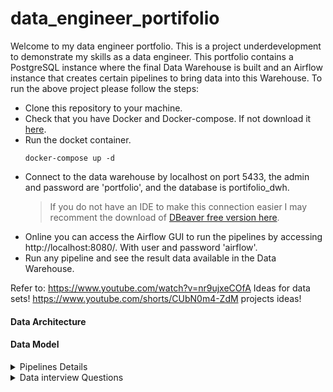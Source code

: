 # data_engineer_portifolio
Welcome to my data engineer portfolio.
This is a project underdevelopment to demonstrate my skills as a data engineer.
This portfolio contains a PostgreSQL instance where the final Data Warehouse is built and an Airflow instance that creates certain pipelines to bring data into this Warehouse.
To run the above project please follow the steps:
- Clone this repository to your machine.
- Check that you have Docker and Docker-compose. If not download it [here](https://docs.docker.com/get-docker/).
- Run the docket container.
  ```
  docker-compose up -d 
  ```
- Connect to the data warehouse by localhost on port 5433, the admin and password are 'portfolio', and the database is portifolio_dwh. 
    >If you do not have an IDE to make this connection easier I may recomment the download of [DBeaver free version here](https://dbeaver.com/download/).
- Online you can access the Airflow GUI to run the pipelines by accessing http://localhost:8080/. With user and password 'airflow'.
- Run any pipeline and see the result data available in the Data Warehouse.

Refer to: https://www.youtube.com/watch?v=nr9ujxeCOfA
Ideas for data sets!
https://www.youtube.com/shorts/CUbN0m4-ZdM
projects ideas!
#### Data Architecture
#### Data Model


<details>
  <summary>Pipelines Details</summary>

## Pipeline Options:
<details>
  <summary>World Population</summary>
  
### World Population
Begins with an export task with pulls an Excel file out of the UN website with a worldwide report of important metrics for world population, such as total population, the population born and deceased during the years, and so forth. The result of this Excel can be found on schema world_population in their respective tables.

Refer to: https://www.youtube.com/watch?v=nr9ujxeCOfA
#### Data Architecture
#### Data Model


</details>

</details>

<details>
  <summary>Data interview Questions</summary>
  
## Data interview Questions
This is a mixture of questions I have received while interviewing for data engineering positions and questions that I found on the internet and the answers to them.
Firstly I attempt to answer common HR questions and then I dive into technical interview questions.

<details>
  <summary>Tell me about yourself</summary>

#### Tell me about yourself
I'm Timna Aversa, a Brazilian now living in Germany. I started my path in data engineering around 3 years ago with the support of 2 amazing mentors who guided me on what a data engineer does and what I need to know in the field. Around a year and a half ago I got my first job in data engineering and have loved it ever since.
</details>

<details>
  <summary>What is a data engineer’s role within a team or company?</summary>

#### What is a data engineer’s role within a team or company?
Data engineers are responsible for providing data to the company and making it easy to access and understand so the company can take value out of this data. That is done by creating an architecture where data can be moved and transformed, also creating the pipeline that performs such tasks. Within a team, the work of a data engineer can be encapsulated in performing all the movement and transformation of the data in the case of a small data team, or it can be specialized on certain pipelines or the development of infrastructure in more specialized teams.
</details>
<details>
  <summary>When did you face a challenge in dealing with unstructured data and how did you solve it?</summary>

#### When did you face a challenge in dealing with unstructured data and how did you solve it?
As of now I have not yet dealt with unstructured data in my career, that is something I really look forward to doing in new opportunities. Nonetheless, I frequently faced challenges in which I didn't have the answer or solutions for it right away. I usually search if this problem has happened before, Jira tickets can be very insightful in certain problems. If this problem is a novelty I will research possible solutions, often reading documentation on how to solve this issue can go a long way, and reading how other people have solved the same issue can help in the small details for specific errors, as of late, I have been also implementing the use of Bard as part of my search to get quick answers to problems.
</details>
<details>
  <summary>Walk me through a project you worked on from start to finish.</summary>

#### Walk me through a project you worked on from start to finish.
As of late, I worked on a project migrating some pipelines from a Postgres DWH running on cronjobs into a Snowflake DWH running on airflow.
- Situation: The company I work with has a variety of Data Warehouses some are in a Postgres Instance, some are on Redshift and the newest is in Snowflake. This is complicated in many ways beginning with the variety of tools and processes necessary for each system, the knowledge and personnel required to maintain so many different systems, the necessity to copy data across platforms, and the added complexity of creating reports in multiple platforms. To solve this issue we wanted to create a single destination having Snowflake as the only Data Warehouse.
- Task: The task to be performed in this project was to create the pipeline to bring the dimension tables from the Application databases into Snowflake DWH.
- Action: Creation of a pipeline on Airflow that would fetch that information from Application databases and store it into an S3 bucket, from there we used sternal tables to make the data available in Snowflake. We then utilized DBT models to deduplicate and perform the casting of the data. The final model available would be the dimention table available in the Warehouse.
- Result: Availability of the dimention tables into the Snowflake for transformation and for reporting. Makes easier to verify the performance of the apps accross different Aplications databases. Better query responses.

</details>

<details>
  <summary>What tools did you use on the project?</summary>

#### What tools did you use on the project?
Airflow was used as a orquestration tool. This was used not only because is a great orquestration tool but also because we already have an instance running to perform other jobs for Snowflake with given permissions.
Lambda used to fetch the data. We wanted something that was reliable, that could run asynchronous for multiple tables and that had a high performance and inbeded logs, and since our company already have all our projects in AWS, a Lambda seemed like the best option.
S3 to store data, due to the company already utilizing the tool.
Snowflake as the Data Warehouse.
DBT modeling tool to data transformations, this is the only new tool (for the company) utilized in this project, we wanted a tool that would give us flexibility to be able to reutilize the same queries with small changes for running the deduplicationg and casting accross the applications. Another features of the tool that made us interested was the cascading models visualization and  the inbedded documentation.

</details>
<details>
  <summary>What are big data’s four Vs?</summary>

#### What are big data’s four Vs?
My Thoughts:
I don't fully have an opnion about big data since is something I haven't touched much, but is definetly something I want to learn more in the future.

[website's response](https://www.coursera.org/articles/data-engineer-interview-questions):
The four Vs are volume, velocity, variety, and veracity. Chances are, the interviewer will ask you not just what they are, but why they matter. You might explain that big data is about compiling, storing, and exploiting huge amounts of data to be useful for businesses. The four Vs must create a fifth V, which is value. 

- Volume: Refers to the size of the data sets (terabytes or petabytes) that need to be processed—for example, all of the credit card transactions that occur in a day in Latin America. 

- Velocity: Refers to the speed at which the data is generated. Instagram posts have high velocity. 

- Variety: Refers to the many sources and files types of structured and unstructured data. 

- Veracity: Refers to the quality of the data being analyzed. Data engineers need to understand different tools, algorithms, and analytics in order to cultivate meaningful information.

</details>
<details>
  <summary></summary>

#### 


</details>


<details>
  <summary>What is a data vault?</summary>

#### What is a data vault?
My thoughts:
A data vault is a modeling structure in which you compartmentalize groups of data in the silver layer by hubs and create links between their hubs, you can have a hub for customers and another for purchases with a link in between them.

[Website's response](https://www.databricks.com/glossary/data-vault):
A data vault is a data modeling design pattern used to build a data warehouse for enterprise-scale analytics. The data vault has three types of entities: hubs, links, and satellites.

Hubs represent core business concepts, links represent relationships between hubs, and satellites store information about hubs and the relationships between them.

The data vault is a data model that is well-suited to organizations that are adopting the lakehouse paradigm.
##### Data vault modeling: Hubs, links, and satellites
Hubs - Each hub represents a core business concept, such as they represent Customer Id/Product Number/Vehicle identification number (VIN). Users will use a business key to get information about a Hub. The business key may have a combination of business concept ID and sequence ID, load date, and other metadata information.
Links - Links represent the relationship between Hub entities.
Satellites - Satellites fill the gap in answering the missing descriptive information on core business concepts. Satellites store information that belongs to Hub and the relationships between them.
A few additional things to keep in mind:

A satellite cannot have a direct connection to another satellite.
A hub or link may have one or more satellites.

##### Modeling techniques by lakehouse layer
With these concepts in mind, let's explore how Data Vault fits into our Bronze, Silver and Gold data layers where data goes from a raw to a refined state that is ready for analytics. In this multi-hop architecture, raw data gets stored in a Bronze layer with minimum transformation and data structure as close to the source system. The Data Vault methodology can be applied to the Silver layer where data is transformed into Hubs, links and satellites.

In the Gold layer, multiple data marts/data warehouses can be built as per dimensional modeling/Kimball methodology. As discussed earlier, the Gold layer is for reporting and uses more de-normalized and read-optimized data models with fewer joins. Sometimes tables in the Gold Layer can be completely denormalized, typically if the Data Scientists want it that way to feed their algorithms for feature engineering.

If a Data Vault model is used in the Silver layer it simplifies and significantly reduces the changes needed to perform ETL in the Data Marts and Data Warehouses, as Hubs make key management (surrogate key / natural keys) easier. Satellites make loading dimensions easier because they have all the attributes, and links make loading fact tables quite straightforward because they have all the relationships.
</details>
<details>
  <summary>What is the difference between a Data Model and Data architecture?</summary>

#### What is the difference between a Data Model and Data architecture?

My thoughts: Data architecture is the structure of tools utilized by the parts of the data process (Solutions and Tools), while data model is the structure of the tables in relation to each other and the schema organization (Entities and Rules).

Website's response:
Data Modeling vs Data Architecture: Key Differences 
While data modeling and data architecture share some similarities, there are also some key differences. The following are five key differences between data modeling and data architecture.

- Data modeling focuses on the representation of the data while data architecture is concerned with what tools and platforms to use for storing and analyzing it.
- Data modeling is all about the accuracy of data while data architecture is about the infrastructure housing that data.
- Data modeling is concerned with the reliability of the data, while data architecture is concerned with keeping the data safe.
- A data model is an attempted representation of reality, while data architecture is a framework of systems and logistics.
- A data model represents a limited set of business concepts and how they relate to one another. Data architecture covers the data infrastructure of the entire organization.

</details>
<details>
  <summary>Can you explain Iteration and generation?</summary>

#### Can you explain Iteration and generation?

My thoughts:
Iteration and Generation are different ways of processing data, while iteration performs processing row by row, which is amazing for loading and cleaning data, generation performs processing by batches which is useful for aggregating data and creating reports.

Bard's response:
Iteration and generation are important concepts in data engineering that refer to different ways of processing data.

Iteration is the process of processing data one row or record at a time. It is a common approach for processing large datasets, as it allows data engineers to break down the task into smaller, more manageable pieces.

Generation is the process of processing data in batches. It is a more efficient approach than iteration for certain types of data processing tasks, such as data aggregation and machine learning.

Here are some examples of how iteration and generation are used in data engineering:

Iteration:
Loading data from a database into a data warehouse
Cleaning and transforming data
Performing data quality checks
Generation:
Aggregating data to generate reports and dashboards
Training machine learning models
Generating synthetic data for testing and development
Data engineers often use a combination of iteration and generation to process data. For example, they may use iteration to load data from a database into a data warehouse, and then use generation to aggregate the data to generate reports and dashboards.

The best approach to use for a particular data processing task depends on the specific requirements of the task and the characteristics of the data. For example, if the data is small and needs to be processed quickly, then iteration may be the best approach. If the data is large and needs to be processed efficiently, then generation may be the best approach.

Data engineers should also consider the scalability and performance of their data processing pipelines when choosing between iteration and generation. Iteration can be more scalable than generation, as it can be easily parallelized. However, generation can be more performant for certain types of data processing tasks.

Overall, iteration and generation are important concepts in data engineering that can be used to efficiently process data and generate insights. Data engineers should choose the best approach for each task based on the specific requirements of the task and the characteristics of the data.
</details>
<details>
  <summary>What is data normalization?</summary>

#### What is data normalization?
My thoughts:
Table normalization is a process in which you structure the organization of the tables to decrease the redundancy of information by breaking down information with mappings tables and separating unrelated data. This is an important part of improving the quality and efficiency of the data.

[Website's response](https://www.simplilearn.com/automated-recruiting-in-companies-article#:~:text=Data%20normalization%20is%20the%20process,across%20all%20records%20and%20fields.):
Data normalization is the process of reorganizing data within a database so that users can utilize it for further queries and analysis. Simply put, it is the process of developing clean data. This includes eliminating redundant and unstructured data and making the data appear similar across all records and fields.

Data organization in a database is done by normalization. This entails building tables and linking those tables together in accordance with principles intended to safeguard the data and increase the database's adaptability by removing duplication and inconsistent reliance.

Disk space is wasted by redundant data, and maintenance issues result. If data that already exists in multiple locations needs to be modified, it must be updated in the same manner everywhere. If the information is kept solely in the Customers table and not elsewhere in the database, changing a customer's address is significantly simpler to do.

Whereas it makes perfect sense for a user to search in the Customers database for a specific customer's address, it might not sound right to do so for the worker who phones on that customer's behalf. The wage of the employee must be transferred to the Employees table because it is connected to or dependent upon the employee. Data might become difficult to access as a result of inconsistent dependencies because the path to finding the data may be incomplete or damaged.

</details>
<details>
  <summary>What is the difference between a star schema and a snowflake schema?</summary>

#### What is the difference between a star schema and a snowflake schema?
My thoughts:
In a star schema, you have multiple dimensions (base) tables feeding a fact table, while in a snowflake schema, you have multiple dimension tables that are normalized one or more times to create a fact table.

Bard's Response:
A star schema and a snowflake schema are both data warehouse designs that are used to store and analyze large amounts of data. However, there are some key differences between the two designs.

Star schema:

A star schema is a data warehouse design that is characterized by a central fact table and a number of dimension tables.
The fact table contains the core data of the data warehouse, such as sales transactions or customer orders.
The dimension tables contain descriptive data about the fact table data, such as product information, customer information, or time information.
The star schema is a simple and easy-to-understand design, which makes it a good choice for many data warehouse applications.
Snowflake schema:

A snowflake schema is a data warehouse design that is similar to a star schema, but with one key difference: the dimension tables are normalized into one or more additional levels of dimension tables. This process of normalizing the dimension tables is what gives the snowflake schema its name.
The snowflake schema is a more complex design than the star schema, but it can offer some performance benefits for certain types of queries.
Here is a table that summarizes the key differences between the star schema and the snowflake schema:

|Characteristic	|Star schema	|Snowflake schema|
|---|---|---|
|Dimension tables	|Normalized to a single level	|Normalized to one or more levels|
|Queries	|Performance is good for most queries	|Performance can be better than star schema for certain types of queries|
|Complexity	|Simple and easy to understand	|More complex than star schema|

Which design to choose:

The best data warehouse design for your needs depends on a number of factors, such as the size and complexity of your data set, the types of queries that you need to run, and your performance requirements.

If you are new to data warehouse design, or if you have a relatively simple data set, then a star schema is a good choice. If you have a large and complex data set, or if you need to run complex queries, then a snowflake schema may be a better choice.

It is also important to note that you can combine star and snowflake schema designs in a single data warehouse. For example, you could use a star schema for your core data and a snowflake schema for your more complex data.
</details>
<details>
  <summary>What are the pros and cons of saving a file in Parquet or Avro in place of CSV?</summary>

#### What are the pros and cons of saving a file in Parquet or Avro in place of CSV?
My thoughts:
CSV is a great file system for data that need to be used across teams, it is easier to understand and more widely supported but complicated to use for large data sets and slow to read. 
Parquet allows easy data access and storage, with efficient compression, it is a great file system to store data that is gonna be read by tools and frameworks but can be hard to troubleshoot and is slower to write.
Avro is an amazing file for big data coming with schema evolution and using efficient compression algorithms, but is also harder to troubleshoot and it is not as widely supported then the others.

Bard's response:
##### Parquet
Pros:

Efficient compression: Parquet uses columnar storage and efficient compression algorithms to reduce file size.
Fast data access: Parquet allows for fast data access, especially when reading subsets of columns.
Schema support: Parquet supports schema evolution, which makes it easy to add new columns or change the data types of existing columns without having to recreate the entire file.
Widely supported: Parquet is widely supported by big data processing tools and frameworks.
Cons:

Slower write performance: Writing data to Parquet can be slower than writing to CSV.
More complex to use: Parquet is a more complex file format than CSV, which can make it more difficult to use and troubleshoot.
##### Avro
Pros:

Efficient compression: Avro uses efficient compression algorithms to reduce file size.
Schema support: Avro supports schema evolution, which makes it easy to add new fields or change the data types of existing fields without having to recreate the entire file.
Widely supported: Avro is widely supported by big data processing tools and frameworks.
Cons:

Slower write performance: Writing data to Avro can be slower than writing to CSV.
More complex to use: Avro is a more complex file format than CSV, which can make it more difficult to use and troubleshoot.
Less widely supported than Parquet: Avro is less widely supported than Parquet, especially among big data processing tools and frameworks.
##### CSV
Pros:

Easy to use: CSV is a simple and easy-to-use file format.
Widely supported: CSV is widely supported by all types of software, including big data processing tools and frameworks.
Fast write performance: Writing data to CSV is fast.
Cons:

Inefficient compression: CSV does not compress data very efficiently, which can result in large file sizes.
Slow data access: CSV is not optimized for fast data access, especially when reading subsets of columns.
No schema support: CSV does not support schema evolution, which can make it difficult to add new columns or change the data types of existing columns.
Overall, Parquet and Avro are better choices than CSV for storing large datasets that need to be processed quickly. Parquet and Avro offer efficient compression and fast data access, which can make big data processing tasks more efficient. However, Parquet and Avro are more complex to use than CSV.

CSV is a good choice for storing small datasets or for datasets that do not need to be processed quickly. CSV is also a good choice for datasets that need to be shared with other users who may not have access to Parquet or Avro readers.

</details>
<details>
  <summary>Can you explain the difference between OLAP and OLTP and when to use each?</summary>

## Can you explain the difference between OLAP and OLTP and when to use each?

- OLTP:
It's a process that has as priority transactional changes. Usually this is related to row based queries, being very fast for simple queries like insert, update and delete, and allowing multi-user experience and index for it's tables.
- OLAP:
It's a process that prioritize analitics, usually used for a business reporting, data mining, and complex analytical calculations. This process are there to analize big amount of multi dimentional data.

For more info: https://www.youtube.com/watch?v=iw-5kFzIdgY


</details>
<details>
  <summary>What is the difference between CTE, window function and Having Group By while dealing with duplicates?</summary>

## What is the difference between CTE, window function and Having Group By while dealing with duplicates?

CTE creates 

Bard's response:
https://g.co/bard/share/b1a141f116e6
</details>

<details>
  <summary>What does cdc stands for and when to use it?</summary>

## What does cdc stands for and when to use it?
CDC
Change Data Capture (CDC) is the process of recognizing when data has changed in source system so that a downstream system can take an action based on that change. 

It’s a very good way to to move data from your transactional databases to your data warehouses or data lakes with minimal latency. It’s also a good way to setup a real time data pipeline where other processes, like stream processors, can listen for changes in data and take actions accordingly. 

When an change (insert, update or delete) happens in the source, it create a kafka message which is sent to the target systems subscribde to this source and they will perform the necessary changes based on this kafka message.

Great for ensuring that you have the same data across different databases. Also for stream processing based on this changesn and trigger asynchronous jobs.

.env
AWS_ACCESS_KEY_ID = AKIATP4HXHU3AOHILFOD
AWS_SECRET_ACCESS_KEY = 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
POSTGRES_PASSWORD = portfolio
POSTGRES_USER = portfolio
POSTGRES_DB = portfolio_dwh
POSTGRES_PORT = 5432
POSTGRES_HOST = portifolio_postgres_db
AIRFLOW_UID=50000
AIRFLOW_GID=0
</details>
</details>